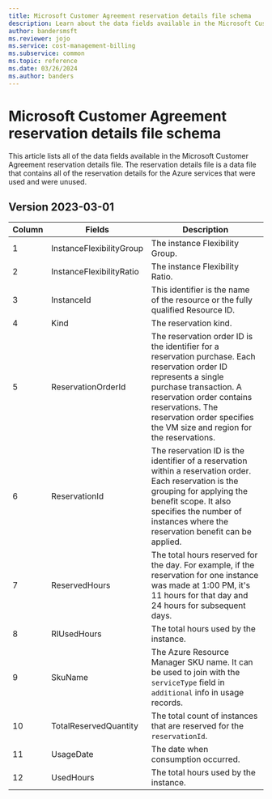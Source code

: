 ```yaml
---
title: Microsoft Customer Agreement reservation details file schema
description: Learn about the data fields available in the Microsoft Customer Agreement reservation details file.
author: bandersmsft
ms.reviewer: jojo
ms.service: cost-management-billing
ms.subservice: common
ms.topic: reference
ms.date: 03/26/2024
ms.author: banders
---
```


# Microsoft Customer Agreement reservation details file schema

This article lists all of the data fields available in the Microsoft Customer Agreement reservation details file. The reservation details file is a data file that contains all of the reservation details for the Azure services that were used and were unused.

## Version 2023-03-01

| Column |Fields|Description|
|---|------|------|
| 1 |InstanceFlexibilityGroup|The instance Flexibility Group.|
| 2 |InstanceFlexibilityRatio|The instance Flexibility Ratio.|
| 3 |InstanceId|This identifier is the name of the resource or the fully qualified Resource ID.|
| 4 |Kind|The reservation kind.|
| 5 |ReservationOrderId|The reservation order ID is the identifier for a reservation purchase. Each reservation order ID represents a single purchase transaction. A reservation order contains reservations. The reservation order specifies the VM size and region for the reservations.|
| 6 |ReservationId|The reservation ID is the identifier of a reservation within a reservation order. Each reservation is the grouping for applying the benefit scope. It also specifies the number of instances where the reservation benefit can be applied.|
| 7 |ReservedHours|The total hours reserved for the day. For example, if the reservation for one instance was made at 1:00 PM, it's 11 hours for that day and 24 hours for subsequent days.|
| 8 |RIUsedHours|The total hours used by the instance.|
| 9 |SkuName|The Azure Resource Manager SKU name. It can be used to join with the `serviceType` field in `additional` info in usage records.|
| 10 |TotalReservedQuantity|The total count of instances that are reserved for the `reservationId`.|
| 11 |UsageDate|The date when consumption occurred.|
| 12 |UsedHours|The total hours used by the instance.|
